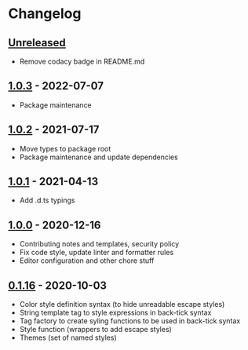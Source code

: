 # Changelog

## [Unreleased][unreleased]

- Remove codacy badge in README.md

## [1.0.3][] - 2022-07-07

- Package maintenance

## [1.0.2][] - 2021-07-17

- Move types to package root
- Package maintenance and update dependencies

## [1.0.1][] - 2021-04-13

- Add .d.ts typings

## [1.0.0][] - 2020-12-16

- Contributing notes and templates, security policy
- Fix code style, update linter and formatter rules
- Editor configuration and other chore stuff

## [0.1.16][] - 2020-10-03

- Color style definition syntax (to hide unreadable escape styles)
- String template tag to style expressions in back-tick syntax
- Tag factory to create syling functions to be used in back-tick syntax
- Style function (wrappers to add escape styles)
- Themes (set of named styles)

[unreleased]: https://github.com/metarhia/concolor/compare/v1.0.3...HEAD
[1.0.3]: https://github.com/metarhia/concolor/compare/v1.0.2...v1.0.3
[1.0.2]: https://github.com/metarhia/concolor/compare/v1.0.1...v1.0.2
[1.0.1]: https://github.com/metarhia/concolor/compare/v1.0.0...v1.0.1
[1.0.0]: https://github.com/metarhia/concolor/compare/v0.1.16...v1.0.0
[0.1.16]: https://github.com/metarhia/concolor/releases/tag/v0.1.16
